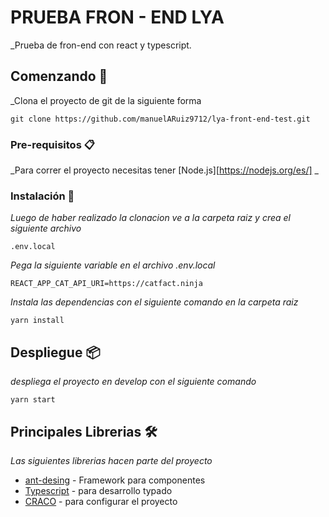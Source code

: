 # PRUEBA FRON - END LYA 

_Prueba de fron-end con react y typescript.

## Comenzando 🚀

_Clona el proyecto de git de la siguiente forma

```
git clone https://github.com/manuelARuiz9712/lya-front-end-test.git

```

### Pre-requisitos 📋

_Para correr el proyecto necesitas tener [Node.js][https://nodejs.org/es/] _



### Instalación 🔧

_Luego de haber realizado la clonacion ve a la carpeta raiz y crea el siguiente archivo_
```
.env.local

```
_Pega la siguiente variable en el archivo .env.local_

```
REACT_APP_CAT_API_URI=https://catfact.ninja

```

_Instala las dependencias con el siguiente comando en la carpeta raiz_

```
yarn install

```


## Despliegue 📦

_despliega el proyecto en develop con el siguiente comando_
```
yarn start

```

## Principales Librerias 🛠️

_Las siguientes librerias hacen parte del proyecto_

* [ant-desing](https://ant.design/) - Framework para componentes
* [Typescript](https://www.typescriptlang.org/) - para desarrollo typado
* [CRACO](https://www.npmjs.com/package/@craco/craco) - para configurar el proyecto 

